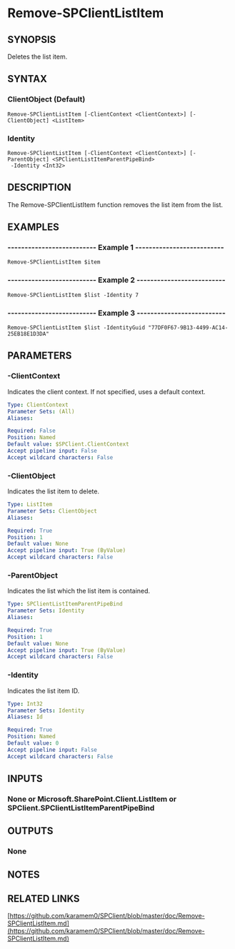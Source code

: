 # Remove-SPClientListItem

## SYNOPSIS
Deletes the list item.

## SYNTAX

### ClientObject (Default)
```
Remove-SPClientListItem [-ClientContext <ClientContext>] [-ClientObject] <ListItem>
```

### Identity
```
Remove-SPClientListItem [-ClientContext <ClientContext>] [-ParentObject] <SPClientListItemParentPipeBind>
 -Identity <Int32>
```

## DESCRIPTION
The Remove-SPClientListItem function removes the list item from the list.

## EXAMPLES

### -------------------------- Example 1 --------------------------
```
Remove-SPClientListItem $item
```

### -------------------------- Example 2 --------------------------
```
Remove-SPClientListItem $list -Identity 7
```

### -------------------------- Example 3 --------------------------
```
Remove-SPClientListItem $list -IdentityGuid "77DF0F67-9B13-4499-AC14-25EB18E1D3DA"
```

## PARAMETERS

### -ClientContext
Indicates the client context.
If not specified, uses a default context.

```yaml
Type: ClientContext
Parameter Sets: (All)
Aliases: 

Required: False
Position: Named
Default value: $SPClient.ClientContext
Accept pipeline input: False
Accept wildcard characters: False
```

### -ClientObject
Indicates the list item to delete.

```yaml
Type: ListItem
Parameter Sets: ClientObject
Aliases: 

Required: True
Position: 1
Default value: None
Accept pipeline input: True (ByValue)
Accept wildcard characters: False
```

### -ParentObject
Indicates the list which the list item is contained.

```yaml
Type: SPClientListItemParentPipeBind
Parameter Sets: Identity
Aliases: 

Required: True
Position: 1
Default value: None
Accept pipeline input: True (ByValue)
Accept wildcard characters: False
```

### -Identity
Indicates the list item ID.

```yaml
Type: Int32
Parameter Sets: Identity
Aliases: Id

Required: True
Position: Named
Default value: 0
Accept pipeline input: False
Accept wildcard characters: False
```

## INPUTS

### None or Microsoft.SharePoint.Client.ListItem or SPClient.SPClientListItemParentPipeBind

## OUTPUTS

### None

## NOTES

## RELATED LINKS

[https://github.com/karamem0/SPClient/blob/master/doc/Remove-SPClientListItem.md](https://github.com/karamem0/SPClient/blob/master/doc/Remove-SPClientListItem.md)


